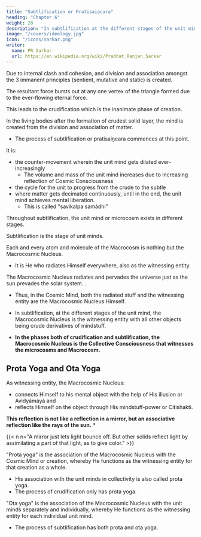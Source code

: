 ```yaml
---
title: "Subtlification or Pratisaiṋcara"
heading: "Chapter 6"
weight: 28
description: "In subtlification at the different stages of the unit mind, the Macrocosmic Nucleus"
image: "/covers/ideology.jpg"
icon: "/icons/sarkar.png"
writer:
  name: PR Sarkar
  url: https://en.wikipedia.org/wiki/Prabhat_Ranjan_Sarkar
---
```



Due to internal clash and cohesion, and division and association amongst the 3 immanent principles (sentient, mutative and static) is created.

The resultant force bursts out at any one vertex of the triangle formed due to the ever-flowing eternal force. 

This leads to the crudification which is the inanimate phase of creation.

<!-- ## Saiṋcara

Consciousness (Puruśa) is the Nucleus from Whom commences the process of saiṋcara, or uniform movement from:
- the subtle to the gross
- the one to the many. 

The increasing crudeness results in:
- Mahattattva
- Ahaḿtattva
- citta 

Mind is born at the stage where all 3 are present.

The original entity is the unqualified undivided Macrocosm. By further crudification, the citta gets metamorphosed into 5 fundamental factors:

1. ethereal
2. aerial
3. luminous
4. liquid
5. solid. 


Right from the Macrocosmic Nucleus to the crudest solid, there is no change in Puruśadeha. 

The action and interaction of the 3 forces of Prakrti cause a change in appearance whereby the Transcendent Entity appears to have lost its transcendentality.  This phase of evolution is called saiṋcara,

Saincara is:
- a stage of the Cosmic Mind
- the inanimate phase of creation. --><!-- , and represents the Cosmic Mind, or Macrocosm, in different stages.  -->


In the living bodies after the formation of crudest <!-- kśititattva, or --> solid layer<!-- factor -->, the mind is created from the division and association of matter.
- The process of subtlification or pratisaiṋcara commences at this point.

It is:
- the counter-movement wherein the unit mind gets dilated ever-increasingly
  - The volume and mass of the unit mind increases due to increasing reflection of Cosmic Consciousness 
- the cycle for the unit to progress from the crude to the subtle 
- where matter gets decimated continuously, until in the end, the unit mind achieves mental liberation.
  - This is called "savikalpa samádhi"


Throughout subtlification<!-- pratisaiṋcara -->, the unit mind or microcosm exists in different stages. 

<!-- Thus the inanimate phase of creation, or saiṋcara, , and the animate phase of  -->

Subtlification <!-- Pratisaiṋcara --> is the stage of unit minds.

Each and every atom and molecule of the Macrocosm is nothing but the Macrocosmic Nucleus.<!--  Puruśottama. --> 
- It is He who radiates Himself everywhere, also as <!-- . ; it is He who is omnipresent as the --> the witnessing entity.


The Macrocosmic Nucleus radiates and pervades the universe just as the sun prevades the solar system. <!-- by its radiation pervades the solar system, so does Puruśottama His Citishakti -->. 
- Thus, in the Cosmic Mind, both the radiated stuff and the witnessing entity are the <!-- Puruśottama -->Macrocosmic Nucleus Himself.


- In subtlification<!-- pratisaiṋcara -->, <!-- the second phase of evolution, that is, --> at the different stages of the unit mind, the Macrocosmic Nucleus <!-- Puruśottama --> is the witnessing entity with all other objects being crude derivatives of mindstuff.
- **In the phases both of crudification and subtlification, the Macrocosmic Nucleus is the Collective Consciousness that witnesses the microcosms and Macrocosm.**


## Prota Yoga and Ota Yoga

As witnessing entity, the Macrocosmic Nucleus:
- connects Himself to his mental object with the help of His illusion or Avidyámáyá and
- reflects Himself on the object through His mindstuff-power or Citishakti. 

**This reflection is not like a reflection in a mirror, but an associative reflection like the rays of the sun.** *

{{< n n="A mirror just lets light bounce off. But other solids reflect light by assimilating a part of that light, as to give color." >}}


"Prota yoga" is the association of the Macrocosmic Nucleus with the Cosmic Mind or creation, whereby He functions as the witnessing entity for that creation as a whole. 
- His association with the unit minds in collectivity is also called prota yoga. 
- The process of crudification only has prota yoga.

"Ota yoga" is the association of the Macrocosmic Nucleus with the unit minds separately and individually, whereby He functions as the witnessing entity for each individual unit mind. 
- The process of subtlification has both prota and ota yoga.
